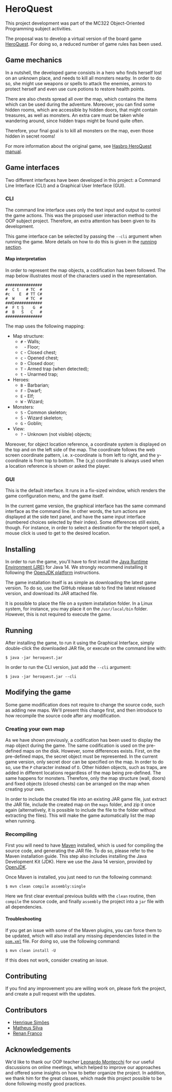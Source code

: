 # HeroQuest

This project development was part of the MC322 Object-Oriented Programming subject activities.

The proposal was to develop a virtual version of the board game [HeroQuest][1]. For doing so, a reduced number of game
rules has been used.

## Game mechanics

In a nutshell, the developed game consists in a hero who finds herself lost on an unknown place, and needs to kill all
monsters nearby. In order to do so, she might use weapons or spells to attack the enemies, armors to protect herself
and even use cure potions to restore health points.

There are also chests spread all over the map, which contains the items which can be used during the adventure.
Moreover, you can find some hidden rooms, which are accessible by hidden doors, that might contain treasures,
as well as monsters. An extra care must be taken while wandering around, since hidden traps might be found quite often.

Therefore, your final goal is to kill all monsters on the map, even those hidden in secret rooms!

For more information about the original game, see [Hasbro HeroQuest manual][2].

## Game interfaces

Two different interfaces have been developed in this project: a Command Line Interface (CLI) and a Graphical User
Interface (GUI).

### CLI

The command line interface uses only the text input and output to control the game actions.
This was the proposed user interaction method to the OOP subject project.
Therefore, an extra attention has been given to its development.

This game interface can be selected by passing the `--cli` argument when running the game.
More details on how to do this is given in the [running section](#running).

#### Map interpretation

In order to represent the map objects, a codification has been followed.
The map below illustrates most of the characters used in the representation.

```
################
#  C t   # TC  #
#c    E  # TT C#
#  W     # TC  #
###D############
#  F t S    G  #
#  B   Ŝ   C   #
################
``` 

The map uses the following mapping:
- Map structure:
    - `#` - Walls;
    - ` ` - Floor;
    - `C` - Closed chest;
    - `c` - Opened chest;
    - `D` - Closed door;
    - `T` - Armed trap (when detected);
    - `t` - Unarmed trap;
- Heroes:
    - `B` - Barbarian;
    - `F` - Dwarf;
    - `E` - Elf;
    - `W` - Wizard;
- Monsters:
    - `S` - Common skeleton;
    - `Ŝ` - Wizard skeleton;
    - `G` - Goblin;
- View:
    - `?` - Unknown (not visible) objects;
    
Moreover, for object location reference, a coordinate system is displayed on the top and on the left side of the map.
The coordinate follows the web screen coordinate pattern, i.e. x-coordinate is from left to right, and the y-coordinate
is from top to bottom. The (x,y) coordinate is always used when a location reference is shown or asked the player.

### GUI

This is the default interface. It runs in a fix-sized window, which renders the game configuration menu, and the game
itself.

In the current game version, the graphical interface has the same command interface as the command line.
In other words, the turn actions are displayed at the side text panel, and have the same input interface
(numbered choices selected by their index). Some differences still exists, though.
For instance, in order to select a destination for the teleport spell, a mouse click is used to get to the desired
location.

## Installing

In order to run the game, you'll have to first install the [Java Runtime Environment (JRE)][3] for Java 14.
We strongly recommend installing it following the [OpenJDK platform][5] instructions.

The game installation itself is as simple as downloading the latest game version. To do so, use the GitHub release tab
to find the latest released version, and download its JAR attached file.

It is possible to place the file on a system installation folder. In a Linux system, for instance, you may place it on
the `/usr/local/bin` folder. However, this is not required to execute the game.

## Running

After installing the game, to run it using the Graphical Interface, simply double-click the downloaded JAR file,
or execute on the command line with:
```shell script
$ java -jar heroquest.jar
```

In order to run the CLI version, just add the `--cli` argument:
```shell script
$ java -jar heroquest.jar --cli
```

## Modifying the game

Some game modification does not require to change the source code, such as adding new maps.
We'll present this change first, and then introduce to how recompile the source code after any modification.

### Creating your own map

As we have shown previously, a codification has been used to display the map object during the game.
The same codification is used on the pre-defined maps on the disk. However, some differences exists.
First, on the pre-defined maps, the secret object must be represented. In the current game version, only
secret door can be specified on the map. In order to do so, use the `P` character instead of `D`.
Other hidden objects, such as traps, are added in different locations regardless of the map being pre-defined.
The same happens for monsters. Therefore, only the map structure (wall, doors) and fixed objects (closed chests) can be
arranged on the map when creating your own.

In order to include the created file into an existing JAR game file, just extract the JAR file, include the created map
on the `maps` folder, and zip it once again (alternatively, it is possible to include the file to the folder
without extracting the files). This will make the game automatically list the map when running.

### Recompiling

First you will need to have [Maven][4] installed, which is used for compiling the source code,
and generating the JAR file. To do so, please refer to the Maven installation guide.
This step also includes installing the Java Development Kit (JDK). Here we use the Java 14 version,
provided by [OpenJDK][5].

Once Maven is installed, you just need to run the following command:
```shell script
$ mvn clean compile assembly:single
```

Here we first clear eventual previous builds with the `clean` routine, then `compile` the source code,
and finally `assembly` the project into a `jar` file with all dependencies.

#### Troubleshooting

If you get an issue with some of the Maven plugins, you can force them to be updated, which will also install any
missing dependencies listed in the [`pom.xml`](pom.xml) file. For doing so, use the following command:
```shell script
$ mvn clean install -U
```

If this does not work, consider creating an issue.

## Contributing

If you find any improvement you are willing work on, please fork the project,
and create a pull request with the updates.

## Contributors
- [Henrique Simões][10]
- [Matheus Silva][11]
- [Renan Franco][12]

## Acknowledgements

We'd like to thank our OOP teacher [Leonardo Montecchi][13] for our useful discussions on online meetings,
which helped to improve our approaches and offered some insights on how to better organize the project. In addition,
we thank him for the great classes, which made this project possible to be done following mostly good practices.

[1]: https://en.wikipedia.org/wiki/HeroQuest
[2]: https://www.hasbro.com/common/instruct/HeroQuest.PDF
[3]: https://www.oracle.com/java/technologies/javase-downloads.html
[4]: https://maven.apache.org/
[5]: https://openjdk.java.net/

[10]: https://github.com/henriquesimoes
[11]: https://github.com/matheuss1
[12]: https://github.com/renanffernando
[13]: https://github.com/montex
